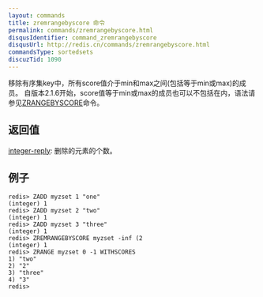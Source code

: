 ```yaml
---
layout: commands
title: zremrangebyscore 命令
permalink: commands/zremrangebyscore.html
disqusIdentifier: command_zremrangebyscore
disqusUrl: http://redis.cn/commands/zremrangebyscore.html
commandsType: sortedsets
discuzTid: 1090
---
```


移除有序集key中，所有score值介于min和max之间(包括等于min或max)的成员。
自版本2.1.6开始，score值等于min或max的成员也可以不包括在内，语法请参见[ZRANGEBYSCORE](/commands/zrangebyscore.html)命令。

## 返回值

[integer-reply](/topics/protocol#integer-reply): 删除的元素的个数。

## 例子

	redis> ZADD myzset 1 "one"
	(integer) 1
	redis> ZADD myzset 2 "two"
	(integer) 1
	redis> ZADD myzset 3 "three"
	(integer) 1
	redis> ZREMRANGEBYSCORE myzset -inf (2
	(integer) 1
	redis> ZRANGE myzset 0 -1 WITHSCORES
	1) "two"
	2) "2"
	3) "three"
	4) "3"
	redis> 